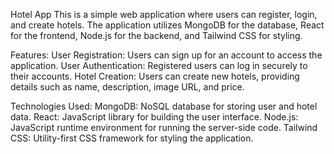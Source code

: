 
Hotel App
This is a simple web application where users can register, login, and create hotels. The application utilizes MongoDB for the database, React for the frontend, Node.js for the backend, and Tailwind CSS for styling.

Features:
User Registration: Users can sign up for an account to access the application.
User Authentication: Registered users can log in securely to their accounts.
Hotel Creation: Users can create new hotels, providing details such as name, description, image URL, and price.

Technologies Used:
MongoDB: NoSQL database for storing user and hotel data.
React: JavaScript library for building the user interface.
Node.js: JavaScript runtime environment for running the server-side code.
Tailwind CSS: Utility-first CSS framework for styling the application.
